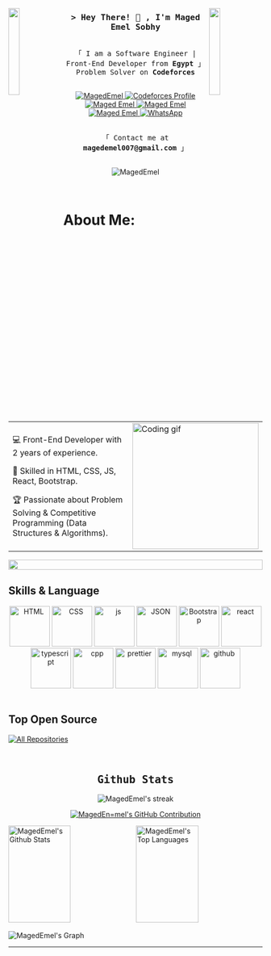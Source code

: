 

<!-- [![wakatime](https://wakatime.com/badge/user/eebb3dd8-d9b2-40de-9b88-6fd6cac99dbc.svg)](https://wakatime.com/@eebb3dd8-d9b2-40de-9b88-6fd6cac99dbc) -->

<img align="left" src="https://user-images.githubusercontent.com/65187002/144930161-2f783401-8d27-4fdf-a2f7-cc0ba32f1f1f.gif" width="21%" style="display:inline;"><img align="right" src="https://user-images.githubusercontent.com/65187002/144930161-2f783401-8d27-4fdf-a2f7-cc0ba32f1f1f.gif" width="21%" style="display:inline;">


<!-- Intro  -->
<h3 align="center">
        <samp>&gt; Hey There! 👋 , I'm Maged Emel Sobhy
        </samp>
</h3>


<p align="center"> 
  <samp>
    <br>
    「 I am a Software Engineer | Front-End Developer from <b>Egypt</b> 」Problem Solver on <b>Codeforces</b>
    <br>
    <br>
  </samp>
</p>


<p align="center">
 <a href="https://github.com/MagedEmel" target="blank">
  <img src="https://img.shields.io/badge/GitHub-100000?style=for-the-badge&logo=github&logoColor=white" alt="MagedEmel" />
 </a>
  <a href="https://codeforces.com/profile/MagedEmelS" target="_blank">
  <img src="https://img.shields.io/badge/Codeforces-445f9d?style=for-the-badge&logo=codeforces&logoColor=white" alt="Codeforces Profile" />
</a>
 <a href="https://www.linkedin.com/in/maged-emel-sobhy-a5b50a265/" target="_blank">
  <img src="https://img.shields.io/badge/LinkedIn-0077B5?style=for-the-badge&logo=linkedin&logoColor=white" alt="Maged Emel"/>
 </a>
 <a href="https://www.facebook.com/maged.emel.5" target="_blank">
  <img src="https://img.shields.io/badge/Facebook-20BEFF?&style=for-the-badge&logo=facebook&logoColor=white" alt="Maged Emel"  />
 </a> 
 <a href="https://www.instagram.com/magooood.0/" target="_blank">
  <img src="https://img.shields.io/badge/Instagram-E4405F?style=for-the-badge&logo=instagram&logoColor=white" alt="Maged Emel"  />
 </a>
 <a href="http://Wa.me/201551803645" target="_blank">
  <img src="https://img.shields.io/badge/whatsapp%20-128C7E.svg?style=for-the-badge&logo=whatsapp&logoColor=white" alt="WhatsApp"  />
 </a> 
</p>
<p align="center"> 
  <samp>
    <br>
    「 Contact me at <b>magedemel007@gmail.com</b> 」
    <br>
    <br>
  </samp>
</p>

<p align="center"> 
 <img src="https://komarev.com/ghpvc/?username=magedemel&label=Profile%20views&color=0e75b6&style=flat" alt="MagedEmel" /> 
</p>


<br>

#  About Me:


<table>
  <tr>
    <td>
      <p>💻 Front-End Developer with 2 years of experience.</p>
      <p>🚀 Skilled in HTML, CSS, JS, React, Bootstrap.</p>
      <p>🏆 Passionate about Problem Solving & Competitive Programming (Data Structures & Algorithms).</p>
    </td>
    <td>
      <img src="https://user-images.githubusercontent.com/74038190/229223263-cf2e4b07-2615-4f87-9c38-e37600f8381a.gif" width="250" alt="Coding gif" />
    </td>
  </tr>
</table>



<img src="https://i.imgur.com/dBaSKWF.gif" height="20" width="100%">


## Skills & Language

<div align="center">
  <!-- HTML -->
    <img src="https://img.icons8.com/fluency/96/html-5.png" alt="HTML" width="80" height="80" />
  <!-- CSS -->
   <img src="https://img.icons8.com/fluency/96/css3.png" alt="CSS" width="80" height="80" />
  <!-- JavaScript -->
  <img src="https://techstack-generator.vercel.app/js-icon.svg" alt="js" width="80" height="80" />
  <!-- JSON -->
   <img src="https://img.icons8.com/fluency/96/json.png" alt="JSON" width="80" height="80" />
  <!-- Bootstrap -->
  <img src="https://img.icons8.com/fluency/96/bootstrap.png" alt="Bootstrap" width="80" height="80" />
  <!-- React -->
  <img src="https://techstack-generator.vercel.app/react-icon.svg" alt="react" width="80" height="80" />
  <!-- TypeScript -->
  <img src="https://techstack-generator.vercel.app/ts-icon.svg" alt="typescript" width="80" height="80" />
  <!-- C++ -->
  <img src="https://techstack-generator.vercel.app/cpp-icon.svg" alt="cpp" width="80" height="80" />
  <!-- Prettier -->
  <img src="https://techstack-generator.vercel.app/prettier-icon.svg" alt="prettier" width="80" height="80" />
  <!-- MySQL -->
  <img src="https://techstack-generator.vercel.app/mysql-icon.svg" alt="mysql" width="80" height="80" />
  <!-- GitHub -->
  <img src="https://techstack-generator.vercel.app/github-icon.svg" alt="github" width="80" height="80" />
</div>


<br />


## Top Open Source 
<p align="left">
  <a href="https://github.com/MagedEmel?tab=repositories" target="_blank"><img alt="All Repositories" title="All Repositories" src="https://img.shields.io/badge/-All%20Repos-2962FF?style=for-the-badge&logo=koding&logoColor=white"/></a>
</p>

<br/>


<h2 align="center">
             <samp> Github Stats </samp>
</h2>

<p align="center">
  <img src="https://github-readme-streak-stats.herokuapp.com/?user=magedemel&theme=radical&hide_border=true" alt="MagedEmel's streak" />
</p>

<p align="center">
  <a href="https://github.com/MagedEmel">
    <img src="https://github-profile-summary-cards.vercel.app/api/cards/profile-details?username=MagedEmel&theme=radical" alt="MagedEn=mel's GitHub Contribution"/>
  </a>
</p>

<a> 
    <a href="https://github.com/MagedEmel"><img alt="MagedEmel's Github Stats" src="https://denvercoder1-github-readme-stats.vercel.app/api?username=MagedEmel&show_icons=true&count_private=true&theme=react&border_color=7F3FBF&bg_color=0D1117&title_color=F85D7F&icon_color=F8D866" height="192px" width="49.5%"/></a>
  <a href="https://github.com/MagedEmel"><img alt="MagedEmel's Top Languages" src="https://denvercoder1-github-readme-stats.vercel.app/api/top-langs/?username=MagedEmel&langs_count=8&layout=compact&theme=react&border_color=7F3FBF&bg_color=0D1117&title_color=F85D7F&icon_color=F8D866&hide=python,cmake,cython,cuda" height="192px" width="49.5%"/></a>
  <br/>
</a>

![MagedEmel's Graph](https://github-readme-activity-graph.vercel.app/graph?username=MagedEmel&custom_title=MagedEmel's%20GitHub%20Activity%20Graph&bg_color=0D1117&color=7F3FBF&line=7F3FBF&point=7F3FBF&area_color=FFFFFF&title_color=FFFFFF&area=true)

---
